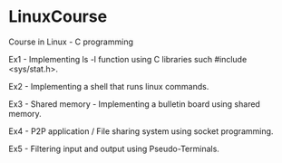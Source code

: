 # LinuxCourse
Course in Linux - C programming


Ex1 - Implementing ls -l function using C libraries such #include <sys/stat.h>.

Ex2 - Implementing a shell that runs linux commands.

Ex3 - Shared memory - Implementing a bulletin board using shared memory.

Ex4 - P2P application / File sharing system using socket programming.

Ex5 - Filtering input and output using Pseudo-Terminals.